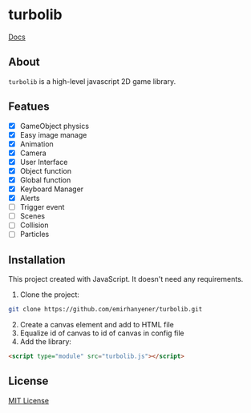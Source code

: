 # turbolib
[Docs](docs)
## About
`turbolib` is a high-level javascript 2D game library. 

## Featues
- [X] GameObject physics
- [X] Easy image manage
- [X] Animation
- [X] Camera
- [X] User Interface
- [X] Object function
- [X] Global function
- [X] Keyboard Manager
- [X] Alerts
- [ ] Trigger event
- [ ] Scenes
- [ ] Collision
- [ ] Particles

## Installation
This project created with JavaScript. It doesn't need any requirements.
1. Clone the project:
```bash
git clone https://github.com/emirhanyener/turbolib.git
```
2. Create a canvas element and add to HTML file
3. Equalize id of canvas to id of canvas in config file
4. Add the library:
```html
<script type="module" src="turbolib.js"></script>
```

## License
[MIT License](LICENSE)